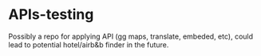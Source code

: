 # APIs-testing
Possibly a repo for applying API (gg maps, translate, embeded, etc), could lead to potential hotel/airb&amp;b finder in the future.
